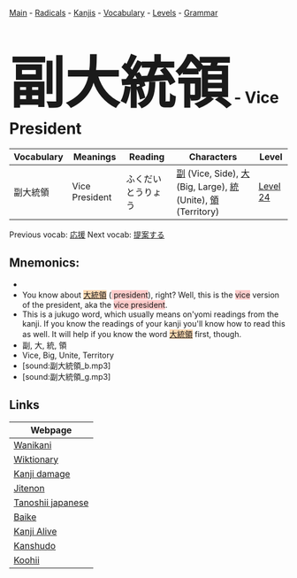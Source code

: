<style> bigfont {font-size: 100px}</style>
[Main](../README.md) -
[Radicals](../radicals.md) -
[Kanjis](../kanjis.md) -
[Vocabulary](../vocabulary.md) -
[Levels](../levels.md) -
[Grammar](../grammar.md)
# <bigfont> 副大統領</bigfont> - Vice President 

| Vocabulary | Meanings | Reading | Characters | Level |
| --- | --- | --- | --- | --- |
| 副大統領 | Vice President | ふくだいとうりょう |  [副](../kanjis/副.md) (Vice, Side), [大](../kanjis/大.md) (Big, Large), [統](../kanjis/統.md) (Unite), [領](../kanjis/領.md) (Territory) | [Level 24](../levels/wk_level24.md) |

Previous vocab: [応援](応援.md) Next vocab: [提案する](提案する.md) 

## Mnemonics:

* 
* You know about <span style="background-color:#fed8b1"> [大統領](https://jisho.org/search/大統領)</span> (<span style="background-color:#ffcccb"> president</span>), right? Well, this is the <span style="background-color:#ffcccb"> vice</span> version of the president, aka the <span style="background-color:#ffcccb"> vice president</span>.
* This is a jukugo word, which usually means on'yomi readings from the kanji. If you know the readings of your kanji you'll know how to read this as well. It will help if you know the word <span style="background-color:#fed8b1"> [大統領](https://jisho.org/search/大統領)</span> first, though.
* 副, 大, 統, 領
* Vice, Big, Unite, Territory
* [sound:副大統領_b.mp3]
* [sound:副大統領_g.mp3]


## Links 

| Webpage |
| --- |
| [Wanikani          ](https://www.wanikani.com/kanji/副大統領) |
| [Wiktionary        ](https://en.wiktionary.org/wiki/副大統領) |
| [Kanji damage      ](http://www.kanjidamage.com/kanji/search?utf8=✓&q=副大統領) |
| [Jitenon           ](https://jitenon.com/kanji/副大統領) |
| [Tanoshii japanese ](https://www.tanoshiijapanese.com/dictionary/kanji.cfm?k=副大統領) |
| [Baike             ](https://baike.baidu.com/item/副大統領) |
| [Kanji Alive       ](https://app.kanjialive.com/副大統領) |
| [Kanshudo          ](https://www.kanshudo.com/searchmn?q=副大統領) |
| [Koohii            ](https://kanji.koohii.com/study/kanji/副大統領) |

